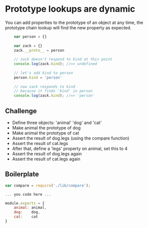 Prototype lookups are dynamic
===================

You can add properties to the prototype of an object at any time, the prototype chain lookup will find the new property as expected.

```js
	var person = {}
	
	var zack = {}
	zack.__proto__ = person
	
	// zack doesn't respond to kind at this point
	console.log(zack.kind); //=> undefined
	
	// let's add kind to person
	person.kind = 'person'
	
	// now zack responds to kind
	// because it finds 'kind' in person
	console.log(zack.kind); //=> 'person'
```

Challenge
----------

- Define three objects: 'animal' 'dog' and 'cat'
- Make animal the prototype of dog
- Make animal the prototype of cat
- Assert the result of dog.legs (using the compare function)
- Assert the result of cat.legs
- After that, define a 'legs' property on animal, set this to 4
- Assert the result of dog.legs again
- Assert the result of cat.legs again

Boilerplate
-----------

```js
var compare = require('./lib/compare');

... you code here ...

module.exports = {
	animal: animal,
	dog:    dog,
	cat:    cat
}
```
